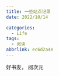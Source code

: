 ```yaml
---
title: 一些站点记录
date: 2022/10/14

categories:
  - Life
tags:
  - 阅读
abbrlink: ec6d2a4e
---
```




好书友， 阅次元